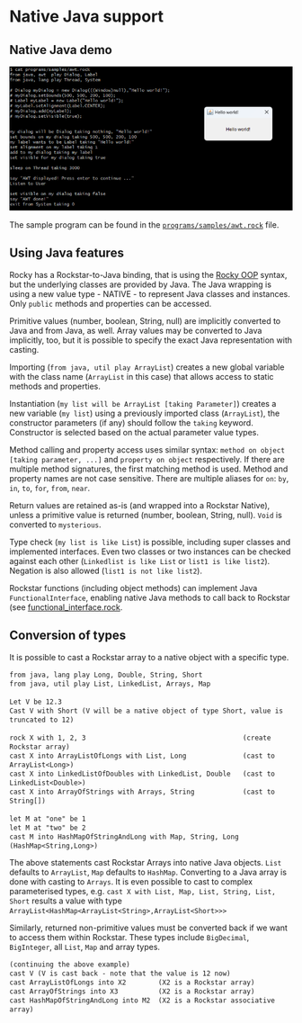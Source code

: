 # Native Java support

## Native Java demo

![Native Java AWT example](awt.png "AWT Hello World in Rockstar")

The sample program can be found in the [`programs/samples/awt.rock`](https://github.com/gaborsch/rocky/tree/master/programs/samples/awt.rock) file.

## Using Java features

Rocky has a Rockstar-to-Java binding, that is using the [Rocky OOP](OOP.md) syntax, but the underlying classes are provided by Java. The Java wrapping is using a new value type - NATIVE - to represent Java classes and instances. Only `public` methods and properties can be accessed.

Primitive values (number, boolean, String, null) are implicitly converted to Java and from Java, as well. Array values may be converted to Java implicitly, too, but it is possible to specify the exact Java representation with casting.

Importing (`from java, util play ArrayList`) creates a new global variable with the class name (`ArrayList` in this case) that allows access to static methods and properties. 

Instantiation (`my list will be ArrayList [taking Parameter]`) creates a new variable (`my list`) using a previously imported class (`ArrayList`), the constructor parameters (if any) should follow the `taking` keyword. Constructor is selected based on the actual parameter value types.

Method calling and property access uses similar syntax: `method on object [taking parameter, ...]` and `property on object` respectively. If there are multiple method signatures, the first matching method is used. Method and property names are not case sensitive. There are multiple aliases for `on`: `by`, `in`, `to`, `for`, `from`, `near`.

Return values are retained as-is (and wrapped into a Rockstar Native), unless a primitive value is returned (number, boolean, String, null). `Void` is converted to `mysterious`. 

Type check (`my list is like List`) is possible, including super classes and implemented interfaces. Even two classes or two instances can be checked against each other (`Linkedlist is like List` or `list1 is like list2`). Negation is also allowed (`list1 is not like list2`).

Rockstar functions (including object methods) can implement Java `FunctionalInterface`, enabling native Java methods to call back to Rockstar (see [functional_interface.rock](https://github.com/gaborsch/rocky/tree/master/programs/tests/fixtures/Rocky_ext/native/functional_interface.rock).

## Conversion of types

It is possible to cast a Rockstar array to a native object with a specific type. 

```
from java, lang play Long, Double, String, Short
from java, util play List, LinkedList, Arrays, Map

Let V be 12.3
Cast V with Short (V will be a native object of type Short, value is truncated to 12)

rock X with 1, 2, 3                                       (create Rockstar array)
cast X into ArrayListOfLongs with List, Long              (cast to ArrayList<Long>)
cast X into LinkedListOfDoubles with LinkedList, Double   (cast to LinkedList<Double>)
cast X into ArrayOfStrings with Arrays, String            (cast to String[])

let M at "one" be 1
let M at "two" be 2
cast M into HashMapOfStringAndLong with Map, String, Long (HashMap<String,Long>)
```
The above statements cast Rockstar Arrays into native Java objects. `List` defaults to `ArrayList`, `Map` defaults to `HashMap`. Converting to a Java array is done with casting to `Arrays`. It is even possible to cast to complex parameterised types, e.g. `cast X with List, Map, List, String, List, Short` results a value with type `ArrayList<HashMap<ArrayList<String>,ArrayList<Short>>>`

Similarly, returned non-primitive values must be converted back if we want to access them within Rockstar. These types include `BigDecimal`, `BigInteger`, all `List`, `Map` and array types.

```
(continuing the above example)
cast V (V is cast back - note that the value is 12 now)
cast ArrayListOfLongs into X2        (X2 is a Rockstar array)
cast ArrayOfStrings into X3          (X2 is a Rockstar array)
cast HashMapOfStringAndLong into M2  (X2 is a Rockstar associative array)
```
